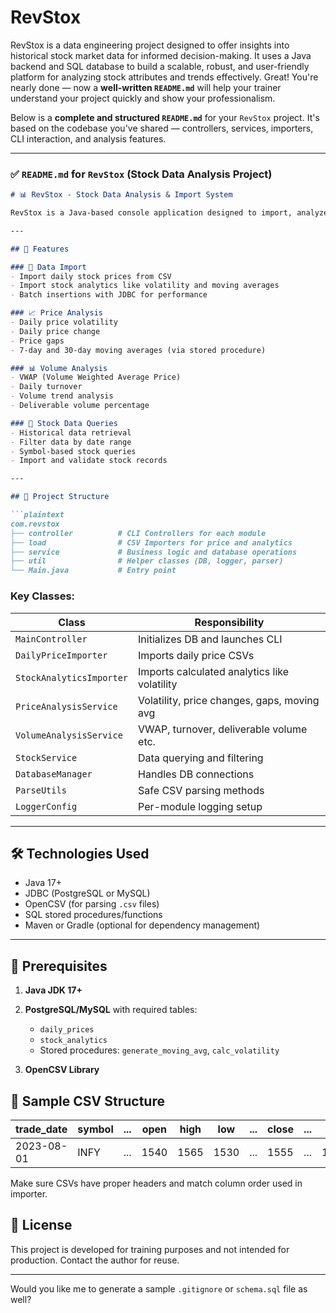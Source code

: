# RevStox
RevStox is a data engineering project designed to offer insights into historical stock market data for informed decision-making. It uses a Java backend and SQL database to build a scalable, robust, and user-friendly platform for analyzing stock attributes and trends effectively.
Great! You're nearly done — now a **well-written `README.md`** will help your trainer understand your project quickly and show your professionalism.

Below is a **complete and structured `README.md`** for your `RevStox` project. It's based on the codebase you've shared — controllers, services, importers, CLI interaction, and analysis features.

---

### ✅ `README.md` for `RevStox` (Stock Data Analysis Project)

````markdown
# 📊 RevStox - Stock Data Analysis & Import System

RevStox is a Java-based console application designed to import, analyze, and manage stock market data (daily prices, analytics, and volumes) from CSV files using a PostgreSQL (or any JDBC-compatible) database backend. It provides basic CLI interfaces for users to interact with stock data analysis tools like VWAP, volatility, price changes, moving averages, and more.

---

## 🚀 Features

### 🔄 Data Import
- Import daily stock prices from CSV
- Import stock analytics like volatility and moving averages
- Batch insertions with JDBC for performance

### 📈 Price Analysis
- Daily price volatility
- Daily price change
- Price gaps
- 7-day and 30-day moving averages (via stored procedure)

### 📊 Volume Analysis
- VWAP (Volume Weighted Average Price)
- Daily turnover
- Volume trend analysis
- Deliverable volume percentage

### 📁 Stock Data Queries
- Historical data retrieval
- Filter data by date range
- Symbol-based stock queries
- Import and validate stock records

---

## 🧱 Project Structure

```plaintext
com.revstox
├── controller          # CLI Controllers for each module
├── load                # CSV Importers for price and analytics
├── service             # Business logic and database operations
├── util                # Helper classes (DB, logger, parser)
└── Main.java           # Entry point
````

### Key Classes:

| Class                    | Responsibility                               |
| ------------------------ | -------------------------------------------- |
| `MainController`         | Initializes DB and launches CLI              |
| `DailyPriceImporter`     | Imports daily price CSVs                     |
| `StockAnalyticsImporter` | Imports calculated analytics like volatility |
| `PriceAnalysisService`   | Volatility, price changes, gaps, moving avg  |
| `VolumeAnalysisService`  | VWAP, turnover, deliverable volume etc.      |
| `StockService`           | Data querying and filtering                  |
| `DatabaseManager`        | Handles DB connections                       |
| `ParseUtils`             | Safe CSV parsing methods                     |
| `LoggerConfig`           | Per-module logging setup                     |

---

## 🛠️ Technologies Used

* Java 17+
* JDBC (PostgreSQL or MySQL)
* OpenCSV (for parsing `.csv` files)
* SQL stored procedures/functions
* Maven or Gradle (optional for dependency management)

---

## 📝 Prerequisites

1. **Java JDK 17+**
2. **PostgreSQL/MySQL** with required tables:

   * `daily_prices`
   * `stock_analytics`
   * Stored procedures: `generate_moving_avg`, `calc_volatility`
3. **OpenCSV Library**


## 📌 Sample CSV Structure

| trade\_date | symbol | ... | open | high | low  | ... | close | ... | volume  | turnover |
| ----------- | ------ | --- | ---- | ---- | ---- | --- | ----- | --- | ------- | -------- |
| 2023-08-01  | INFY   | ... | 1540 | 1565 | 1530 | ... | 1555  | ... | 1200000 | 18600000 |

Make sure CSVs have proper headers and match column order used in importer.


## 📁 License

This project is developed for training purposes and not intended for production. Contact the author for reuse.

---


Would you like me to generate a sample `.gitignore` or `schema.sql` file as well?
```
